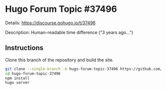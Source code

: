 # Hugo Forum Topic #37496

Details: <https://discourse.gohugo.io/t/37496>

Description: Human-readable time difference ("3 years ago...")

## Instructions

Clone this branch of the repository and build the site.

```bash
git clone --single-branch -b hugo-forum-topic-37496 https://github.com/jmooring/hugo-testing hugo-forum-topic-37496
cd hugo-forum-topic-37496
npm install
hugo server
```
